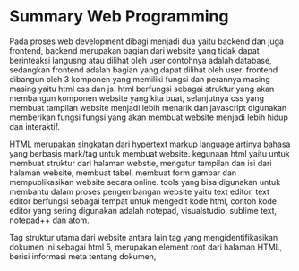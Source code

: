 # Summary Web Programming

Pada proses web development dibagi menjadi dua yaitu backend dan juga frontend, backend merupakan bagian dari website yang tidak dapat berinteaksi langusng atau dilihat oleh user contohnya adalah database, sedangkan frontend adalah bagian yang dapat dilihat oleh user. frontend dibangun oleh 3 komponen yang memiliki fungsi dan perannya masing masing yaitu html css dan js. html berfungsi sebagai struktur yang akan membangun komponen website yang kita buat, selanjutnya css yang membuat tampilan website menjadi lebih menarik dan javascript digunakan memberikan fungsi fungsi yang akan membuat website menjadi lebih hidup dan interaktif.

HTML merupakan singkatan dari hypertext markup language artinya bahasa yang berbasis mark/tag untuk membuat website. kegunaan html yaitu untuk membuat struktur dari halaman webstie, mengatur tampilan dan isi dari halaman website, membuat tabel, membuat form gambar dan mempublikasikan website secara online. tools yang bisa digunakan untuk membantu dalam proses pengembangan website yaitu text editor, text editor berfungsi sebagai tempat untuk mengedit kode html, contoh kode editor yang sering digunakan adalah notepad, visualstudio, sublime text, notepad++ dan atom.

Tag struktur utama dari website antara lain tag <!DOCTYPE html> yang mengidentifikasikan dokumen ini sebagai html 5, <html> merupakan element root dari halaman HTML, <head> berisi informasi meta tentang dokumen, <title> untuk menetukan judul untuk dokumen, dan tag <body> berisi konten halaman yang terlihat.

Dalam membaut website ada beberapa tag sering digunakan, misalnya untuk membuat list menggunakan tag list, tag list ada du jenis yang pertama adalah ordered list untuk membuat list yang berurut dan unordered list untuk membuat list yang tidak berurut. setiap list item pada ordered list dan unoreder list dideklarasikan emnggunakan tag li. pada ordered list bisa menggunakan atribut type untuk membuat tampilan item pada list menggunakan penanda yang berbeda. dan untuk membuat table menggunakan tag table, lalu menggunakan tag tr untuk membuat baris pada tabel, tag td untuk membuat kolom pada tabel dan tag th untuk memberikan header pada kolom. pada html juga ada tag form, tag ini digunakan untuk menrima inputan dari user.
